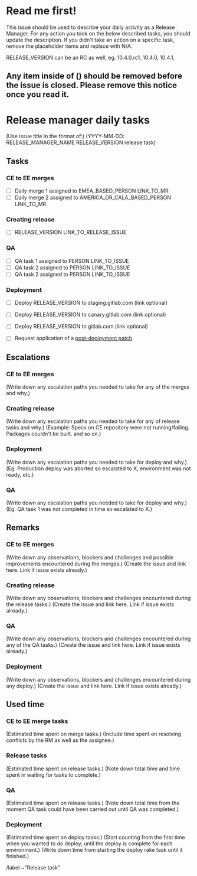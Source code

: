 # Read me first!

This issue should be used to describe your daily activity as a Release Manager.
For any action you took on the below described tasks, you should update the
description.
If you didn't take an action on a specific task, remove the placeholder items
and replace with N/A.

RELEASE_VERSION can be an RC as well, eg. 10.4.0.rc1, 10.4.0, 10.4.1.

Any item inside of () should be removed before the issue is closed.
Please remove this notice once you read it.
------

# Release manager daily tasks

(Use issue title in the format of:)
(YYYY-MM-DD: RELEASE_MANAGER_NAME RELEASE_VERSION release task)


## Tasks
### CE to EE merges

- [ ] Daily merge 1 assigned to EMEA_BASED_PERSON LINK_TO_MR
- [ ] Daily merge 2 assigned to AMERICA_OR_CALA_BASED_PERSON LINK_TO_MR

### Creating release

- [ ] RELEASE_VERSION LINK_TO_RELEASE_ISSUE

### QA

- [ ] QA task 1 assigned to PERSON LINK_TO_ISSUE
- [ ] QA task 2 assigned to PERSON LINK_TO_ISSUE
- [ ] QA task 2 assigned to PERSON LINK_TO_ISSUE

### Deployment

- [ ] Deploy RELEASE_VERSION to staging.gitlab.com (link optional)
- [ ] Deploy RELEASE_VERSION to canary.gitlab.com (link optional)
- [ ] Deploy RELEASE_VERSION to gitlab.com (link optional)
- [ ] Request application of a [post-deployment patch](https://gitlab.com/gitlab-com/infrastructure/issues/3545)


## Escalations
### CE to EE merges

(Write down any escalation paths you needed to take for any of the merges and why.)

### Creating release

(Write down any escalation paths you needed to take for any of release tasks and why.)
(Example: Specs on CE repository were not running/failing. Packages couldn't be built. and so on.)

### Deployment

(Write down any escalation paths you needed to take for deploy and why.)
(Eg. Production deploy was aborted so escalated to X, environment was not ready, etc.)

### QA

(Write down any escalation paths you needed to take for deploy and why.)
(Eg. QA task 1 was not completed in time so escalated to X.)

## Remarks
### CE to EE merges

(Write down any observations, blockers and challenges and possible improvements encountered during the merges.)
(Create the issue and link here. Link if issue exists already.)

### Creating release

(Write down any observations, blockers and challenges encountered during the release tasks.)
(Create the issue and link here. Link if issue exists already.)

### QA

(Write down any observations, blockers and challenges encountered during any of the QA tasks.)
(Create the issue and link here. Link if issue exists already.)

### Deployment

(Write down any observations, blockers and challenges encountered during any deploy.)
(Create the issue and link here. Link if issue exists already.)

## Used time
### CE to EE merge tasks

(Estimated time spent on merge tasks.)
(Include time spent on resolving conflicts by the RM as well as the assignee.)

### Release tasks

(Estimated time spent on release tasks.)
(Note down total time and time spent in waiting for tasks to complete.)

### QA

(Estimated time spent on release tasks.)
(Note down total time from the moment QA task could have been carried out until
QA was completed.)

### Deployment

(Estimated time spent on deploy tasks.)
(Start counting from the first time when you wanted to do deploy, until the deploy is complete for each environment.)
(Write down time from starting the deploy rake task until it finished.)

/label ~"Release task"
